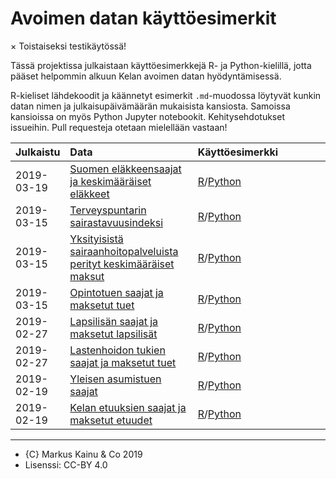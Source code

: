 Avoimen datan käyttöesimerkit
=============================

<span class="closebtn"
onclick="this.parentElement.style.display='none';">×</span> Toistaiseksi
testikäytössä!

Tässä projektissa julkaistaan käyttöesimerkkejä R- ja Python-kielillä,
jotta pääset helpommin alkuun Kelan avoimen datan hyödyntämisessä.

R-kieliset lähdekoodit ja käännetyt esimerkit `.md`-muodossa löytyvät
kunkin datan nimen ja julkaisupäivämäärän mukaisista kansiosta. Samoissa
kansioissa on myös Python Jupyter notebookit. Kehitysehdotukset
issueihin. Pull requesteja otetaan mielellään vastaan!

<table>
<colgroup>
<col style="width: 2%" />
<col style="width: 43%" />
<col style="width: 53%" />
</colgroup>
<thead>
<tr class="header">
<th style="text-align: left;">Julkaistu</th>
<th style="text-align: left;">Data</th>
<th style="text-align: left;">Käyttöesimerkki</th>
</tr>
</thead>
<tbody>
<tr class="odd">
<td style="text-align: left;">2019-03-19</td>
<td style="text-align: left;"><a href='https://beta.avoindata.fi/data/fi/dataset/suomen-elakkeensaajat-ja-keskimaaraiset-elakkeet'>Suomen eläkkeensaajat ja keskimääräiset eläkkeet</a></td>
<td style="text-align: left;"><a href='2019-03-19-suomen-elakkeensaajat-ja-keskimaaraiset-elakkeet/esimerkki_R.md'>R</a>/<a href='2019-03-19-suomen-elakkeensaajat-ja-keskimaaraiset-elakkeet/esimerkki_python.ipynb'>Python</a></td>
</tr>
<tr class="even">
<td style="text-align: left;">2019-03-15</td>
<td style="text-align: left;"><a href='https://beta.avoindata.fi/data/fi/dataset/terveyspuntarin-sairastavuusindeksi'>Terveyspuntarin sairastavuusindeksi</a></td>
<td style="text-align: left;"><a href='2019-03-15-terveyspuntarin-sairastavuusindeksi/esimerkki_R.md'>R</a>/<a href='2019-03-15-terveyspuntarin-sairastavuusindeksi/esimerkki_python.ipynb'>Python</a></td>
</tr>
<tr class="odd">
<td style="text-align: left;">2019-03-15</td>
<td style="text-align: left;"><a href='https://beta.avoindata.fi/data/fi/dataset/yksityisista-sairaanhoitopalveluista-perityt-keskimaaraiset-maksut'>Yksityisistä sairaanhoitopalveluista perityt keskimääräiset maksut</a></td>
<td style="text-align: left;"><a href='2019-03-15-yksityisista-sairaanhoitopalveluista-perityt-keskimaaraiset-maksut/esimerkki_R.md'>R</a>/<a href='2019-03-15-yksityisista-sairaanhoitopalveluista-perityt-keskimaaraiset-maksut/esimerkki_python.ipynb'>Python</a></td>
</tr>
<tr class="even">
<td style="text-align: left;">2019-03-15</td>
<td style="text-align: left;"><a href='https://beta.avoindata.fi/data/fi/dataset/opintotuen-saajat-ja-maksetut-tuet'>Opintotuen saajat ja maksetut tuet</a></td>
<td style="text-align: left;"><a href='2019-03-15-opintotuen-saajat-ja-maksetut-tuet/esimerkki_R.md'>R</a>/<a href='2019-03-15-opintotuen-saajat-ja-maksetut-tuet/esimerkki_python.ipynb'>Python</a></td>
</tr>
<tr class="odd">
<td style="text-align: left;">2019-02-27</td>
<td style="text-align: left;"><a href='https://beta.avoindata.fi/data/fi/dataset/lapsilisan-saajat-ja-maksetut-lapsilisat'>Lapsilisän saajat ja maksetut lapsilisät</a></td>
<td style="text-align: left;"><a href='2019-02-27-lapsilisan-saajat-ja-maksetut-lapsilisat/esimerkki_R.md'>R</a>/<a href='2019-02-27-lapsilisan-saajat-ja-maksetut-lapsilisat/esimerkki_python.ipynb'>Python</a></td>
</tr>
<tr class="even">
<td style="text-align: left;">2019-02-27</td>
<td style="text-align: left;"><a href='https://beta.avoindata.fi/data/fi/dataset/lastenhoidon-tukien-saajat-ja-maksetut-tuet'>Lastenhoidon tukien saajat ja maksetut tuet</a></td>
<td style="text-align: left;"><a href='2019-02-27-lastenhoidon-tukien-saajat-ja-maksetut-tuet/esimerkki_R.md'>R</a>/<a href='2019-02-27-lastenhoidon-tukien-saajat-ja-maksetut-tuet/esimerkki_python.ipynb'>Python</a></td>
</tr>
<tr class="odd">
<td style="text-align: left;">2019-02-19</td>
<td style="text-align: left;"><a href='https://beta.avoindata.fi/data/fi/dataset/kelan-yleisen-asumistuen-saajat'>Yleisen asumistuen saajat</a></td>
<td style="text-align: left;"><a href='2019-02-19-kelan-yleisen-asumistuen-saajat/esimerkki_R.md'>R</a>/<a href='2019-02-19-kelan-yleisen-asumistuen-saajat/esimerkki_python.ipynb'>Python</a></td>
</tr>
<tr class="even">
<td style="text-align: left;">2019-02-19</td>
<td style="text-align: left;"><a href='https://beta.avoindata.fi/data/fi/dataset/kelan-etuudet-ja-saajat'>Kelan etuuksien saajat ja maksetut etuudet</a></td>
<td style="text-align: left;"><a href='2019-02-19-kelan-etuudet-ja-saajat/esimerkki_R.md'>R</a>/<a href='2019-02-19-kelan-etuudet-ja-saajat/esimerkki_python.ipynb'>Python</a></td>
</tr>
</tbody>
</table>

------------------------------------------------------------------------

-   {C} Markus Kainu & Co 2019
-   Lisenssi: CC-BY 4.0
